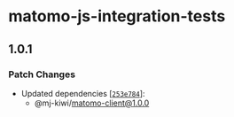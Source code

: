 # matomo-js-integration-tests

## 1.0.1

### Patch Changes

- Updated dependencies [[`253e784`](https://github.com/mj-kiwi/matomo-js/commit/253e78439c02d4059e2bcd577b0f57fbed407705)]:
  - @mj-kiwi/matomo-client@1.0.0
